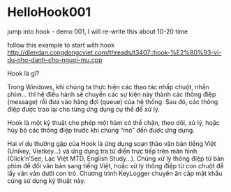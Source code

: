 # HelloHook001
jump into hook - demo 001, I will re-write this about 10-20 time

follow this example to start with hook
http://diendan.congdongcviet.com/threads/t3407::hook-%E2%80%93-vi-du-nho-danh-cho-nguoi-mu.cpp

Hook là gì?

Trong Windows, khi chúng ta thực hiện các thao tác nhấp chuột, nhấn phím… thì hệ điều hành sẽ chuyển các sự kiện này thành các thông điệp (message) rồi đưa vào hàng đợi (queue) của hệ thống. Sau đó, các thông điệp được trao lại cho từng ứng dụng cụ thể để xử lý.

Hook là một kỹ thuật cho phép một hàm có thể chặn, theo dõi, xử lý, hoặc hủy bỏ các thông điệp trước khi chúng “mò” đến được ứng dụng.

Hai ví dụ thường gặp của Hook là ứng dụng soạn thảo văn bản tiếng Việt (Unikey, Vietkey…) và ứng dụng tra từ điển trực tiếp trên màn hình (Click’n’See, Lạc Việt MTD, English Study…). Chúng xử lý thông điệp từ bàn phím để đổi văn bản sang tiếng Việt, hoặc xử lý thông điệp từ con chuột để lấy văn vản dưới con trỏ. Chương trình KeyLogger chuyên ăn cắp mật khẩu cũng sử dụng kỹ thuật này.

